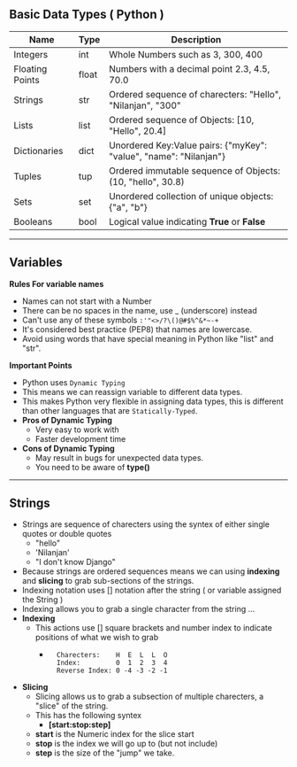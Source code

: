 ## Basic Data Types ( Python )
| Name            | Type  | Description                                                       |
| --------------- | ----- | ----------------------------------------------------------------- |
| Integers        | int   | Whole Numbers such as 3, 300, 400                                 |
| Floating Points | float | Numbers with a decimal point 2.3, 4.5, 70.0                       |
| Strings         | str   | Ordered sequence of charecters: "Hello", "Nilanjan", "300"        |
| Lists           | list  | Ordered sequence of Objects: [10, "Hello", 20.4]                  |
| Dictionaries    | dict  | Unordered Key:Value pairs: {"myKey": "value", "name": "Nilanjan"} |
| Tuples          | tup   | Ordered immutable sequence of Objects: (10, "hello", 30.8)        |
| Sets            | set   | Unordered collection of unique objects: {"a", "b"}                |
| Booleans        | bool  | Logical value indicating **True** or **False**                    |

---
## Variables

**Rules For variable names**
- Names can not start with a Number
- There can be no spaces in the name, use _ (underscore) instead
- Can't use any of these symbols `:'"<>/?\()@#$%^&*~-+`
- It's considered best practice (PEP8) that names are lowercase.
- Avoid using words that have special meaning in Python like "list" and "str".

**Important Points**
- Python uses `Dynamic Typing`
- This means we can reassign variable to different data types.
- This makes Python very flexible in assigning data types, this is different than other languages that are `Statically-Typed`.
- **Pros of Dynamic Typing**
  - Very easy to work with
  - Faster development time
- **Cons of Dynamic Typing**
  - May result in bugs for unexpected data types.
  - You need to be aware of **type()**

---

## Strings

- Strings are sequence of charecters using the syntex of either single quotes or double quotes
  - "hello"
  - 'Nilanjan'
  - "I don't know Django"
- Because strings are ordered sequences means we can using **indexing** and **slicing** to grab sub-sections of the strings.
- Indexing notation uses [] notation after the string ( or variable assigned the String )
- Indexing allows you to grab a single character from the string ...
- **Indexing**
  - This actions use [] square brackets and number index to indicate positions of what we wish to grab
    - ```
        Charecters:    H  E  L  L  O
        Index:         0  1  2  3  4
        Reverse Index: 0 -4 -3 -2 -1 
      ```
- **Slicing**
  - Slicing allows us to grab a subsection of multiple charecters, a "slice" of the string.
  - This has the following syntex
    - **[start:stop:step]**
  - **start** is the Numeric index for the slice start
  - **stop** is the index we will go up to (but not include)
  - **step** is the size of the "jump" we take.